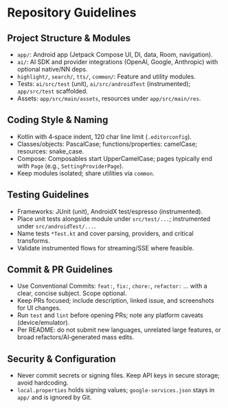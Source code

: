 # Repository Guidelines

## Project Structure & Modules
- `app/`: Android app (Jetpack Compose UI, DI, data, Room, navigation).
- `ai/`: AI SDK and provider integrations (OpenAI, Google, Anthropic) with optional native/NN deps.
- `highlight/`, `search/`, `tts/`, `common/`: Feature and utility modules.
- Tests: `ai/src/test` (unit), `ai/src/androidTest` (instrumented); `app/src/test` scaffolded.
- Assets: `app/src/main/assets`, resources under `app/src/main/res`.

## Coding Style & Naming
- Kotlin with 4‑space indent, 120 char line limit (`.editorconfig`).
- Classes/objects: PascalCase; functions/properties: camelCase; resources: snake_case.
- Compose: Composables start UpperCamelCase; pages typically end with `Page` (e.g., `SettingProviderPage`).
- Keep modules isolated; share utilities via `common`.

## Testing Guidelines
- Frameworks: JUnit (unit), AndroidX test/espresso (instrumented).
- Place unit tests alongside module under `src/test/...`; instrumented under `src/androidTest/...`.
- Name tests `*Test.kt` and cover parsing, providers, and critical transforms.
- Validate instrumented flows for streaming/SSE where feasible.

## Commit & PR Guidelines
- Use Conventional Commits: `feat:`, `fix:`, `chore:`, `refactor:` … with a clear, concise subject. Scope optional.
- Keep PRs focused; include description, linked issue, and screenshots for UI changes.
- Run `test` and `lint` before opening PRs; note any platform caveats (device/emulator).
- Per README: do not submit new languages, unrelated large features, or broad refactors/AI‑generated mass edits.

## Security & Configuration
- Never commit secrets or signing files. Keep API keys in secure storage; avoid hardcoding.
- `local.properties` holds signing values; `google-services.json` stays in `app/` and is ignored by Git.

